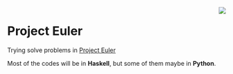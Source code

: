 <img align="right" src="https://projecteuler.net/profile/ervrge.png">

# Project Euler

Trying solve problems in [Project Euler](https://projecteuler.net)

Most of the codes will be in **Haskell**, but some of them maybe in **Python**.
